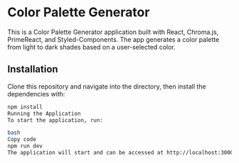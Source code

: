 # Color Palette Generator

This is a Color Palette Generator application built with React, Chroma.js, PrimeReact, and Styled-Components. The app generates a color palette from light to dark shades based on a user-selected color.

## Installation

Clone this repository and navigate into the directory, then install the dependencies with:

```bash
npm install
Running the Application
To start the application, run:

bash
Copy code
npm run dev
The application will start and can be accessed at http://localhost:3000 in a web browser.